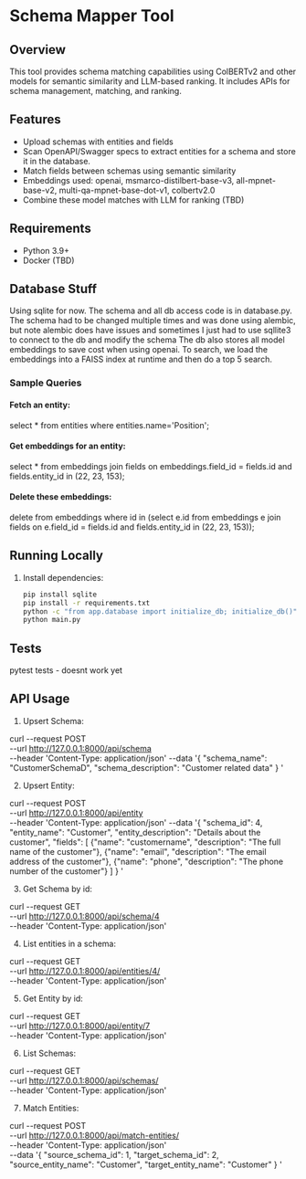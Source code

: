 # Schema Mapper Tool

## Overview
This tool provides schema matching capabilities using ColBERTv2 and other models for semantic similarity and LLM-based ranking. It includes APIs for schema management, matching, and ranking.

## Features
- Upload schemas with entities and fields
- Scan OpenAPI/Swagger specs to extract entities for a schema and store it in the database.
- Match fields between schemas using semantic similarity
- Embeddings used: openai, msmarco-distilbert-base-v3, all-mpnet-base-v2, multi-qa-mpnet-base-dot-v1, colbertv2.0
- Combine these model matches with LLM for ranking (TBD)

## Requirements
- Python 3.9+
- Docker (TBD)

## Database Stuff
Using sqlite for now. The schema and all db access code is in database.py. The schema had to be changed multiple times and was done using alembic, but note alembic does have issues and sometimes I just had to use sqllite3 to connect to the db and modify the schema
The db also stores all model embeddings to save cost when using openai. To search, we load the embeddings into a FAISS index at runtime and then do a top 5 search.  

### Sample Queries
#### Fetch an entity:
select * from entities where entities.name='Position';

#### Get embeddings for an entity: 
select * from embeddings join fields on embeddings.field_id = fields.id and fields.entity_id in (22, 23, 153);
#### Delete these embeddings: 
delete from embeddings where id in (select e.id from embeddings e join fields on e.field_id = fields.id and fields.entity_id in (22, 23, 153));

## Running Locally
1. Install dependencies:
   ```bash
   pip install sqlite
   pip install -r requirements.txt
   python -c "from app.database import initialize_db; initialize_db()"
   python main.py
   
## Tests

pytest tests - doesnt work yet

## API Usage

1. Upsert Schema:

curl --request POST \
  --url http://127.0.0.1:8000/api/schema \
  --header 'Content-Type: application/json'
  --data '{
  "schema_name": "CustomerSchemaD",
  "schema_description": "Customer related data"
}
'

2. Upsert Entity:

curl --request POST \
  --url http://127.0.0.1:8000/api/entity \
  --header 'Content-Type: application/json'
  --data '{
  "schema_id": 4,
  "entity_name": "Customer",
	"entity_description": "Details about the customer",
	"fields": [
		{"name": "customername", "description": "The full name of the customer"},
		{"name": "email", "description": "The email address of the customer"},
		{"name": "phone", "description": "The phone number of the customer"}
	]
}
'

3. Get Schema by id:

curl --request GET \
  --url http://127.0.0.1:8000/api/schema/4 \
  --header 'Content-Type: application/json'

4. List entities in a schema:

curl --request GET \
  --url http://127.0.0.1:8000/api/entities/4/ \
  --header 'Content-Type: application/json'

5. Get Entity by id:

curl --request GET \
  --url http://127.0.0.1:8000/api/entity/7 \
  --header 'Content-Type: application/json'

6. List Schemas:

curl --request GET \
  --url http://127.0.0.1:8000/api/schemas/ \
  --header 'Content-Type: application/json' 

7. Match Entities:

curl --request POST \
  --url http://127.0.0.1:8000/api/match-entities/ \
  --header 'Content-Type: application/json' \
  --data '{
    "source_schema_id": 1,
    "target_schema_id": 2,
    "source_entity_name": "Customer",
	  "target_entity_name": "Customer"
}
'
